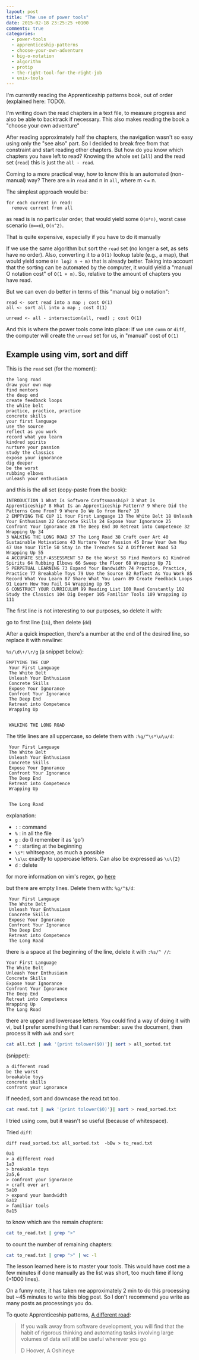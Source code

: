 ```yaml
---
layout: post
title: "The use of power tools"
date: 2015-02-18 23:25:25 +0100
comments: true
categories:
  - power-tools
  - apprenticeship-patterns
  - choose-your-own-adventure
  - big-o-notation
  - algorithm
  - protip
  - the-right-tool-for-the-right-job
  - unix-tools
---
```


I'm currently reading the Apprenticeship patterns book, out of order (explained here: TODO).

I'm writing down the read chapters in a text file, to measure progress and also be able to backtrack if necessary. This also makes reading the book a "choose your own adventure"

After reading approximately half the chapters, the navigation wasn't so easy using only the "see also" part. So I decided to break free from that constraint and start reading other chapters. But how do you know which chapters you have left to read? Knowing the whole set (``all``) and the read set (``read``) this is just the ``all - read``.

Coming to a more practical way, how to know this is an automated (non-manual) way? There are ``m`` in ``read`` and n in ``all``, where m <= n.

The simplest approach would be:

```
for each current in read:
  remove current from all
```

as read is is no particular order, that would yield some ``O(m*n)``, worst case scenario (``m==n``), ``O(n^2)``.

That is quite expensive, especially if you have to do it manually

If we use the same algorithm but sort the ``read`` set (no longer a set, as sets have no order). Also, converting it to a ``O(1)`` lookup table (e.g., a map), that would yield some ``O(n log2 n + m)`` that is already better. Taking into account that the sorting can be automated by the computer, it would yield a "manual O notation cost" of ``O(1 + m)``. So, relative to the amount of chapters you have read.

But we can even do better in terms of this "manual big o notation":

```
read <- sort read into a map ; cost O(1)
all <- sort all into a map ; cost O(1)

unread <- all - intersection(all, read) ; cost O(1)
```

And this is where the power tools come into place: if we use ``comm`` or ``diff``, the computer will create  the ````unread```` set for us, in "manual" cost of ``O(1)``

## Example using vim, sort and diff

This is the ``read`` set (for the moment):
```
the long road
draw your own map
find mentors
the deep end
create feedback loops
the white belt
practice, practice, practice
concrete skills
your first language
use the source
reflect as you work
record what you learn
kindred spirits
nurture your passion
study the classics
expose your ignorance
dig deeper
be the worst
rubbing elbows
unleash your enthusiasm
```

and this is the all set (copy-paste from the book):

```
INTRODUCTION 1 What Is Software Craftsmanship? 3 What Is Apprenticeship? 8 What Is an Apprenticeship Pattern? 9 Where Did the Patterns Come From? 9 Where Do We Go from Here? 10
2 EMPTYING THE CUP 11 Your First Language 13 The White Belt 18 Unleash Your Enthusiasm 22 Concrete Skills 24 Expose Your Ignorance 25 Confront Your Ignorance 28 The Deep End 30 Retreat into Competence 32 Wrapping Up 34
3 WALKING THE LONG ROAD 37 The Long Road 38 Craft over Art 40 Sustainable Motivations 43 Nurture Your Passion 45 Draw Your Own Map 47 Use Your Title 50 Stay in the Trenches 52 A Different Road 53 Wrapping Up 55
4 ACCURATE SELF-ASSESSMENT 57 Be the Worst 58 Find Mentors 61 Kindred Spirits 64 Rubbing Elbows 66 Sweep the Floor 68 Wrapping Up 71
5 PERPETUAL LEARNING 73 Expand Your Bandwidth 74 Practice, Practice, Practice 77 Breakable Toys 79 Use the Source 82 Reflect As You Work 85 Record What You Learn 87 Share What You Learn 89 Create Feedback Loops 91 Learn How You Fail 94 Wrapping Up 95
6 CONSTRUCT YOUR CURRICULUM 99 Reading List 100 Read Constantly 102 Study the Classics 104 Dig Deeper 105 Familiar Tools 109 Wrapping Up 111
```
The first line is not interesting to our purposes, so delete it with:

go to first line (``1G``), then delete (``dd``)

After a quick inspection, there's a number at the end of the desired line, so replace it with newline:

``%s/\d\+/\r/g`` (a snippet below):

```
EMPTYING THE CUP 
 Your First Language
 The White Belt 
 Unleash Your Enthusiasm 
 Concrete Skills 
 Expose Your Ignorance
 Confront Your Ignorance 
 The Deep End 
 Retreat into Competence 
 Wrapping Up 


 WALKING THE LONG ROAD 
```

The title lines are all uppercase, so delete them with ``:%g/^\s*\u\u/d``:

```
 Your First Language 
 The White Belt 
 Unleash Your Enthusiasm
 Concrete Skills 
 Expose Your Ignorance
 Confront Your Ignorance
 The Deep End
 Retreat into Competence
 Wrapping Up 
 
 
 The Long Road 
```

explanation:

  * ``:`` : command
  * ``%`` : in all the file
  * ``g`` : do (I remember it as 'go')
  * ``^`` : starting at the beginning
  * ``\s*``: whitsepace, as much a possible
  * ``\u\u``: exactly to uppercase letters. Can also be expressed as ``\u\{2}``
  * ``d`` : delete

for more information on vim's regex, go [here](http://vimregex.com/)

but there are empty lines. Delete them with: ``%g/^$/d``:

```
 Your First Language
 The White Belt
 Unleash Your Enthusiasm
 Concrete Skills
 Expose Your Ignorance 
 Confront Your Ignorance
 The Deep End 
 Retreat into Competence
 The Long Road
```

there is a space at the beginning of the line, delete it with ``:%s/^ //``:

```
Your First Language 
The White Belt 
Unleash Your Enthusiasm 
Concrete Skills 
Expose Your Ignorance  
Confront Your Ignorance 
The Deep End  
Retreat into Competence 
Wrapping Up  
The Long Road  
```

there are upper and lowercase letters. You could find a way of doing it with vi, but I prefer something that I can remember: save the document, then process it with ``awk`` and ``sort``

```bash
cat all.txt | awk '{print tolower($0)'}| sort > all_sorted.txt
```

(snippet):

```
a different road 
be the worst 
breakable toys 
concrete skills 
confront your ignorance 
```

If needed, sort and downcase the read.txt too.

```bash
cat read.txt | awk '{print tolower($0)'}| sort > read_sorted.txt
```

I tried using ``comm``, but it wasn't so useful (because of whitespace).

Tried ``diff``:

```
diff read_sorted.txt all_sorted.txt  -bBw > to_read.txt

0a1
> a different road 
1a3
> breakable toys 
2a5,6
> confront your ignorance 
> craft over art 
5a10
> expand your bandwidth 
6a12
> familiar tools 
8a15
```

to know which are the remain chapters:

```bash
cat to_read.txt | grep ">"
```

to count the number of remaining chapters:

```bash
cat to_read.txt | grep ">" | wc -l
```

The lesson learned here is to master your tools. This would have cost me a few minutes if done manually as the list was short, too much time if long (>1000 lines).

On a funny note, it has taken me approximately 2 min to do this processing but ~45 minutes to write this blog post. So I don't recommend you write as many posts as processings you do.

To quote Apprenticeship patterns, [A different road](http://chimera.labs.oreilly.com/books/1234000001813/ch03.html#solution_id16):

> If you walk away from software development, you will find that the habit of rigorous thinking and automating tasks involving large volumes of data will still be useful wherever you go
>
> D Hoover, A Oshineye